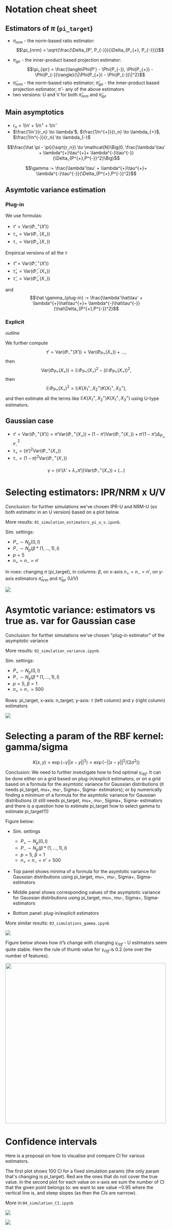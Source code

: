 # Notation cheat sheet

## Estimators of $\pi$ (`pi_target`)

* $\pi_{nrm}$ - the norm-based ratio estimator:
$$\pi_{nrm} = \sqrt{\frac{\Delta_{P', P_{-}}}{\Delta_{P_{+}, P_{-}}}}$$
- $\pi_{ipr}$ - the inner-product based projection estimator:
$$\pi_{ipr} = \frac{\langle\Phi(P') - \Phi(P_{-}), \Phi(P_{+}) - \Phi(P_{-})\rangle}{\|\Phi(P_{+}) - \Phi(P_{-})\|^2}$$
- $\hat \pi_{nrm}$ - the norm-based ratio estimator; $\hat \pi_{ipr}$ - the inner-product based projection estimator; $\hat \pi$ - any of the above estimators
- two versions: U and V for both $\hat \pi_{nrm}$ and $\hat \pi_{ipr}$
## Main asymptotics
- $r_n = 1/n' + 1/n^{+}+ 1/n^{-}$
- $\frac{1/n'}{r_n} \to \lambda'$, $\frac{1/n^{+}}{r_n} \to \lambda_{+}$, $\frac{1/n^{-}}{r_n} \to \lambda_{-}$

$$\frac{\hat \pi - \pi}{\sqrt{r_n}} \to \mathcal{N}\Big(0, \frac{\lambda'\tau' + \lambda^{+}\tau^{+}+ \lambda^{-}\tau^{-}}{\Delta_{P^{+},P^{-}}^2}\Big)$$

$$\gamma := \frac{\lambda'\tau' + \lambda^{+}\tau^{+}+ \lambda^{-}\tau^{-}}{\Delta_{P^{+},P^{-}}^2}$$

## Asymtotic variance estimation

### Plug-in

We use formulas:
- $\tau' = \textrm{Var}(\Phi_{-}^{+}(X'))$
- $\tau_{+} = \textrm{Var}(\Phi_{-}^{'}(X_{+}))$
- $\tau_{-} = \textrm{Var}(\Phi_{+}^{'}(X_{-}))$

Empirical versions of all the $\tau$
- $\hat \tau' = \textrm{Var}(\hat\Phi_{-}^{+}(X'))$
- $\hat \tau_{+} = \textrm{Var}(\hat\Phi_{-}^{'}(X_{+}))$
- $\hat \tau_{-} = \textrm{Var}(\hat\Phi_{+}^{'}(X_{-}))$

and
$$\hat \gamma_{plug-in} := \frac{\lambda'\hat\tau' + \lambda^{+}\hat\tau^{+}+ \lambda^{-}\hat\tau^{-}}{\hat\Delta_{P^{+},P^{-}}^2}$$


### Explicit

_outline_

We further compute
$$\tau' = \textrm{Var}(\Phi_{-}^{+}(X')) = \textrm{Var}(\Phi_{P+}(X_{+})) + ...,$$
then $$\textrm{Var}(\Phi_{P+}(X_{+})) = \mathbb{E}\Phi_{P+}(X_{+})^2 - (\mathbb{E}\Phi_{P+}(X_{+}))^2,$$
then $$\mathbb{E}\Phi_{P+}(X_{+})^2 = \mathbb{E}K(X_1^{+},X_2^{+})K(X_1^{+},X_3^{+}),$$ and then estimate all the terms like $\mathbb{E}K(X_1^{+},X_2^{+})K(X_1^{+},X_3^{+})$ using U-type estimators.

## Gaussian case

- $\tau' = \textrm{Var}(\Phi_{-}^{+}(X')) = \pi'\textrm{Var}(\Phi_{-}^{+}(X_{+})) + (1-\pi')\textrm{Var}(\Phi_{-}^{+}(X_{-})) + \pi'(1-\pi')\Delta_{P_+,P_-}^2$
- $\tau_{+} = (\pi')^2 \textrm{Var}(\Phi_{-}^{+}(X_{+}))$
- $\tau_{-} = (1 - \pi)^2\textrm{Var}(\Phi_{-}^{+}(X_{-}))$

$$\gamma = \Big(\pi'(\lambda' + \lambda_+\pi')\Big)\textrm{Var}(\Phi_{-}^{+}(X_{+})) + \Big(...\Big)$$

# Selecting estimators: IPR/NRM x U/V

Conclusion: for further simulations we've chosen IPR-U and NRM-U (so both estimator in an U version) based on a plot below.

More results: `01_simulation_estimators_pi_u_v.ipunb`.

Sim. settings:
 - $P_{+} \sim N_p(0, I)$
 - $P_{-} \sim N_p(\beta*(1,\ldots,1), I)$
 - $p=5$
 - $n_{+}=n_{-}=n'$

 In rows: changing $\pi$ (pi_target), in columns: $\beta$, on x-axis $n_{+}=n_{-}=n'$, on y-axis estimators $\hat \pi_{nrm}$ and $\hat \pi_{ipr}$ (U/V)

![](results/01_simulation_estimators_UV_v1.png)

# Asymtotic variance: estimators vs true as. var for Gaussian case

Conclusion: for further simulations we've chosen "plug-in estimator" of the asymptotic variance

More results: `02_simulation_variance.ipynb`.

Sim. settings:
 - $P_{+} \sim N_p(0, I)$
 - $P_{-} \sim N_p(\beta*(1,\ldots,1), I)$
 - $p=5$, $\beta=1$
 - $n_{+}=n_{-}=500$

 Rows: pi_target, x-axis: n_target; y-axis: $\tau$ (left column) and $\gamma$ (right column) estimators

![](results/02_simulations_var_n_target.png)

# Selecting a param of the RBF kernel: gamma/sigma

$$K(x,y) = \exp(-\gamma||x-y||^2)=\exp(-||x-y||^2/(2\sigma^2))$$

Conclusion: We need to further investigate how to find optimal $\gamma_{rbf}$. It can be done either on a grid based on plug-in/explicit estimators; or on a grid based on a formula for the asymtotic variance for Gaussian distributions (it needs pi_target, mu+, mu-, Sigma+, Sigma- estimators); or by numerically finding a minimum of a formula for the asymtotic variance for Gaussian distributions (it still needs pi_target, mu+, mu-, Sigma+, Sigma- estimators and there is a question how to estimate pi_target how to select gamma to estimate pi_target?))

Figure below:

- Sim. settings
    - $P_{+} \sim N_p(0, I)$
    - $P_{-} \sim N_p(\beta*(1,\ldots,1), I)$
    - $p=5$, $\beta=1$
    - $n_{+}=n_{-}=n'=500$

 - Top panel shows minima of a formula for the asymtotic variance for Gaussian distributions using pi_target, mu+, mu-, Sigma+, Sigma- estimators
 - Middle panel shows corresponding values of the asymptotic variance for Gaussian distributions using pi_target, mu+, mu-, Sigma+, Sigma- estimators
 - Bottom panel: plug-in/explicit estimators

More similar results: `03_simulations_gamma.ipynb`

![](results/03_simulations_n500_pi_target_03.png)

Figure below shows how $\hat \pi$'s change with changing $\gamma_{rbf}$ - U estimators seem quite stable. Here the rule of thumb value for $\gamma_{rbf}$ is $0.2$ (one over the number of features).

<img src="results/01_simulation_gamma.png" width="500">

# Confidence intervals

Here is a proposal on how to visualise and compare CI for various estimators.

The first plot shows 100 CI for a fixed simulation params (the only param that's changing is pi_target). Red are the ones that do not cover the true value. In the second plot for each value on x-axis we sum the number of CI that the given point belongs to: we want to see value ~0.95 where the vertical line is, and steep slopes (as then the CIs are narrrow).

More in:`04_simulation_CI.ipynb`

![](results/04_simulations_ci.png)

![](results/04_simulations_ci_summary.png)
